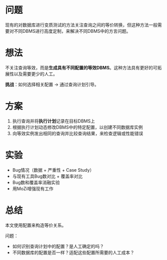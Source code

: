 # 问题

现有的对数据库进行变质测试的方法关注查询之间的等价转换，但这种方法一般需要对不同DBMS进行高度定制，来解决不同DBMS中的方言问题。

# 想法

不关注查询等效，而是**生成具有不同配置的等效DBMS**。这种方法具有更好的可拓展性以及需要更少的人工。

**挑战**：如何选择相关配置 -> 通过查询计划引导。

# 方案

1. 执行查询并将**执行计划**记录在目标DBMS上
2. 根据执行计划动态修改DBMS中的特定配置，以创建不同数据库实例
3. 向等效实例发出相同的查询并比较查询结果，来检查逻辑或性能错误

# 实验

* Bug情况（数据 + 严重性 + Case Study）
* 与现有工具Bug数对比 + 覆盖率对比
* Bug数和覆盖率消融实验
* 用MoZi增强现有工作

# 总结

本文使用配置来构造等价关系。

问题：

* 如何识别查询计划中的配置？是人工确定的吗？
* 不同数据库的配置是否一样？适配这些配置所需要的人工成本？
